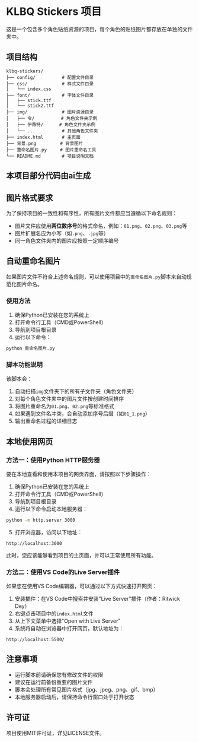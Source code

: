 # KLBQ Stickers 项目

这是一个包含多个角色贴纸资源的项目，每个角色的贴纸图片都存放在单独的文件夹中。

## 项目结构

```
klbq-stickers/
├── config/          # 配置文件目录
├── css/             # 样式文件目录
│   └── index.css
├── font/            # 字体文件目录
│   ├── stick.ttf
│   └── stick2.ttf
├── img/             # 图片资源目录
│   ├── 令/          # 角色文件夹示例
│   ├── 伊薇特/      # 角色文件夹示例
│   └── ...          # 其他角色文件夹
├── index.html       # 主页面
├── 背景.png         # 背景图片
├── 重命名图片.py     # 图片重命名工具
└── README.md        # 项目说明文档
```
## 本项目部分代码由ai生成

## 图片格式要求

为了保持项目的一致性和有序性，所有图片文件都应当遵循以下命名规则：

- 图片文件应使用**两位数序号**的格式命名，例如：`01.png`、`02.png`、`03.png`等
- 图片扩展名应为小写（如`.png`、`.jpg`等）
- 同一角色文件夹内的图片应按照一定顺序编号

## 自动重命名图片

如果图片文件不符合上述命名规则，可以使用项目中的`重命名图片.py`脚本来自动规范化图片命名。

### 使用方法

1. 确保Python已安装在您的系统上
2. 打开命令行工具（CMD或PowerShell）
3. 导航到项目根目录
4. 运行以下命令：

```bash
python 重命名图片.py
```

### 脚本功能说明

该脚本会：

1. 自动扫描`img`文件夹下的所有子文件夹（角色文件夹）
2. 对每个角色文件夹中的图片文件按创建时间排序
3. 将图片重命名为`01.png`、`02.png`等标准格式
4. 如果遇到文件名冲突，会自动添加序号后缀（如`01_1.png`）
5. 输出重命名过程的详细日志

## 本地使用网页

### 方法一：使用Python HTTP服务器

要在本地查看和使用本项目的网页界面，请按照以下步骤操作：

1. 确保Python已安装在您的系统上
2. 打开命令行工具（CMD或PowerShell）
3. 导航到项目根目录
4. 运行以下命令启动本地服务器：

```bash
python -m http.server 3000
```

5. 打开浏览器，访问以下地址：

```
http://localhost:3000
```

此时，您应该能够看到项目的主页面，并可以正常使用所有功能。

### 方法二：使用VS Code的Live Server插件

如果您在使用VS Code编辑器，可以通过以下方式快速打开网页：

1. 安装插件：在VS Code中搜索并安装"Live Server"插件（作者：Ritwick Dey）
2. 右键点击项目中的`index.html`文件
3. 从上下文菜单中选择"Open with Live Server"
4. 系统将自动在浏览器中打开网页，默认地址为：

```
http://localhost:5500/
```

## 注意事项

- 运行脚本前请确保您有修改文件的权限
- 建议在运行前备份重要的图片文件
- 脚本会处理所有常见图片格式（jpg、jpeg、png、gif、bmp）
- 本地服务器启动后，请保持命令行窗口处于打开状态

## 许可证

项目使用MIT许可证，详见LICENSE文件。